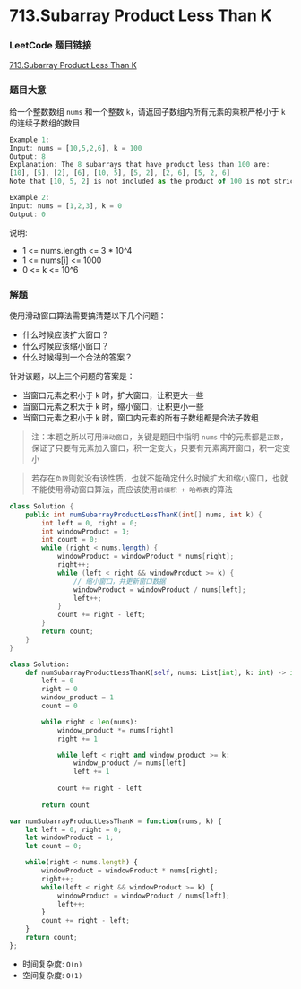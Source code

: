 # 713.Subarray Product Less Than K

### LeetCode 题目链接

[713.Subarray Product Less Than K](https://leetcode.com/problems/subarray-product-less-than-k/)

### 题目大意

给一个整数数组 `nums` 和一个整数 `k`，请返回子数组内所有元素的乘积严格小于 `k` 的连续子数组的数目

```js
Example 1:
Input: nums = [10,5,2,6], k = 100
Output: 8
Explanation: The 8 subarrays that have product less than 100 are:
[10], [5], [2], [6], [10, 5], [5, 2], [2, 6], [5, 2, 6]
Note that [10, 5, 2] is not included as the product of 100 is not strictly less than k.

Example 2:
Input: nums = [1,2,3], k = 0
Output: 0
```

说明:
- 1 <= nums.length <= 3 * 10^4
- 1 <= nums[i] <= 1000
- 0 <= k <= 10^6

### 解题

使用滑动窗口算法需要搞清楚以下几个问题：
- 什么时候应该扩大窗口？
- 什么时候应该缩小窗口？
- 什么时候得到一个合法的答案？

针对该题，以上三个问题的答案是：
- 当窗口元素之积小于 k 时，扩大窗口，让积更大一些
- 当窗口元素之积大于 k 时，缩小窗口，让积更小一些
- 当窗口元素之积小于 k 时，窗口内元素的所有子数组都是合法子数组

> 注：本题之所以可用`滑动窗口`，关键是题目中指明 `nums` 中的元素都是`正数`，保证了只要有元素加入窗口，积一定变大，只要有元素离开窗口，积一定变小

> 若存在`负数`则就没有该性质，也就不能确定什么时候扩大和缩小窗口，也就不能使用滑动窗口算法，而应该使用`前缀积 + 哈希表`的算法

```java
class Solution {
    public int numSubarrayProductLessThanK(int[] nums, int k) {
        int left = 0, right = 0;
        int windowProduct = 1;
        int count = 0;
        while (right < nums.length) {
            windowProduct = windowProduct * nums[right];
            right++;
            while (left < right && windowProduct >= k) {
                // 缩小窗口，并更新窗口数据
                windowProduct = windowProduct / nums[left];
                left++;
            }
            count += right - left;
        }
        return count;
    }
}
```
```python
class Solution:
    def numSubarrayProductLessThanK(self, nums: List[int], k: int) -> int:
        left = 0
        right = 0
        window_product = 1
        count = 0

        while right < len(nums):
            window_product *= nums[right]
            right += 1

            while left < right and window_product >= k:
                window_product /= nums[left]
                left += 1
            
            count += right - left
        
        return count
```
```js
var numSubarrayProductLessThanK = function(nums, k) {
    let left = 0, right = 0;
    let windowProduct = 1;
    let count = 0;

    while(right < nums.length) {
        windowProduct = windowProduct * nums[right];
        right++;
        while(left < right && windowProduct >= k) {
            windowProduct = windowProduct / nums[left];
            left++;
        }
        count += right - left;
    }
    return count;
};
```

- 时间复杂度: `O(n)`
- 空间复杂度: `O(1)`